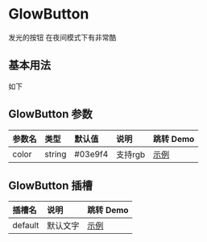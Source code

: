 
# GlowButton
发光的按钮 在夜间模式下有非常酷

## 基本用法
如下
<demo src="./demo-codes/demo.vue" desc="通过color修改颜色属性"></demo>

##  GlowButton 参数
| 参数名 | 类型 | 默认值 | 说明 | 跳转 Demo |
| :---- | :---- | :---- | :---- | :--------- |
|  color    | string  | #03e9f4 | 支持rgb|[示例](#基本用法)|


##  GlowButton 插槽

| 插槽名 | 说明 | 跳转 Demo |
| :---- | :---- | :--------- |
|   default   |  默认文字  |  [示例](#基本用法)    |





